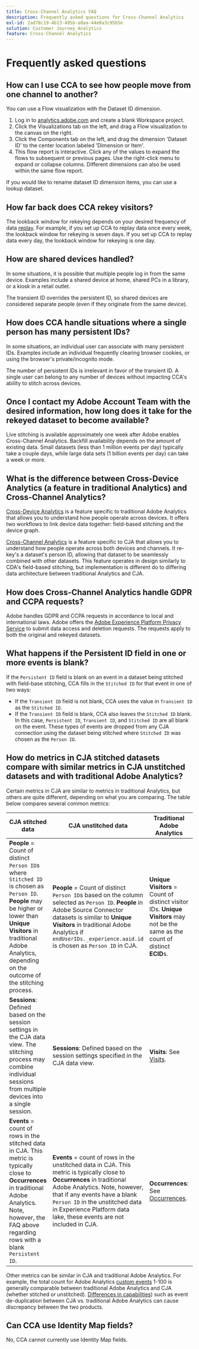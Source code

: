 ```yaml
---
title: Cross-Channel Analytics FAQ
description: Frequently asked questions for Cross-Channel Analytics
exl-id: 2ad78c19-4b13-495b-a0aa-44e0a3c95b5e
solution: Customer Journey Analytics
feature: Cross-Channel Analytics
---
```

# Frequently asked questions

## How can I use CCA to see how people move from one channel to another?

You can use a Flow visualization with the Dataset ID dimension.

1. Log in to [analytics.adobe.com](https://analytics.adobe.com) and create a blank Workspace project.
2. Click the Visualizations tab on the left, and drag a Flow visualization to the canvas on the right.
3. Click the Components tab on the left, and drag the dimension 'Dataset ID' to the center location labeled 'Dimension or Item'.
4. This flow report is interactive. Click any of the values to expand the flows to subsequent or previous pages. Use the right-click menu to expand or collapse columns. Different dimensions can also be used within the same flow report.

If you would like to rename dataset ID dimension items, you can use a lookup dataset.

## How far back does CCA rekey visitors?

The lookback window for rekeying depends on your desired frequency of data [replay](replay.md). For example, if you set up CCA to replay data once every week, the lookback window for rekeying is seven days. If you set up CCA to replay data every day, the lookback window for rekeying is one day.

## How are shared devices handled?

In some situations, it is possible that multiple people log in from the same device. Examples include a shared device at home, shared PCs in a library, or a kiosk in a retail outlet.

The transient ID overrides the persistent ID, so shared devices are considered separate people (even if they originate from the same device).

## How does CCA handle situations where a single person has many persistent IDs?

In some situations, an individual user can associate with many persistent IDs. Examples include an individual frequently clearing browser cookies, or using the browser's private/incognito mode.

The number of persistent IDs is irrelevant in favor of the transient ID. A single user can belong to any number of devices without impacting CCA's ability to stitch across devices.

## Once I contact my Adobe Account Team with the desired information, how long does it take for the rekeyed dataset to become available?

Live stitching is available approximately one week after Adobe enables Cross-Channel Analytics. Backfill availability depends on the amount of existing data. Small datasets (less than 1 million events per day) typically take a couple days, while large data sets (1 billion events per day) can take a week or more.

## What is the difference between Cross-Device Analytics (a feature in traditional Analytics) and Cross-Channel Analytics?

[Cross-Device Analytics](https://experienceleague.adobe.com/docs/analytics/components/cda/overview.html) is a feature specific to traditional Adobe Analytics that allows you to understand how people operate across devices. It offers two workflows to link device data together: field-based stitching and the device graph.

[Cross-Channel Analytics](/help/cca/overview.md) is a feature specific to CJA that allows you to understand how people operate across both devices and channels. It re-key's a dataset's person ID, allowing that dataset to be seamlessly combined with other datasets. This feature operates in design similarly to CDA's field-based stitching, but implementation is different do to differing data architecture between traditional Analytics and CJA.

## How does Cross-Channel Analytics handle GDPR and CCPA requests?

Adobe handles GDPR and CCPA requests in accordance to local and international laws. Adobe offers the [Adobe Experience Platform Privacy Service](https://experienceleague.adobe.com/docs/experience-platform/privacy/home.html) to submit data access and deletion requests. The requests apply to both the original and rekeyed datasets.

## What happens if the Persistent ID field in one or more events is blank?

If the `Persistent ID` field is blank on an event in a dataset being stitched with field-base stitching, CCA fills in the `Stitched ID` for that event in one of two ways:

* If the `Transient ID` field is not blank, CCA uses the value in `Transient ID` as the `Stitched ID`.
* If the `Transient ID` field is blank, CCA also leaves the `Stitched ID` blank. In this case, `Persistent ID`, `Transient ID`, and `Stitched ID` are all blank on the event. These types of events are dropped from any CJA connection using the dataset being stitched where `Stitched ID` was chosen as the `Person ID`.

## How do metrics in CJA stitched datasets compare with similar metrics in CJA unstitched datasets and with traditional Adobe Analytics?

Certain metrics in CJA are similar to metrics in traditional Analytics, but others are quite different, depending on what you are comparing. The table below compares several common metrics:

| **CJA stitched data** | **CJA unstitched data** | **Traditional Adobe Analytics** | **Analytics Ultimate with CDA** |
| ----- | ----- | ----- | ----- |
| **People** = Count of distinct `Person ID`s where `Stitched ID` is chosen as `Person ID`. **People** may be higher or lower than **Unique Visitors** in traditional Adobe Analytics, depending on the outcome of the stitching process. | **People** = Count of distinct `Person ID`s based on the column selected as `Person ID`. **People** in Adobe Source Connector datasets is similar to **Unique Visitors** in traditional Adobe Analytics if `endUserIDs._experience.aaid.id` is chosen as `Person ID` in CJA. | **Unique Visitors** = Count of distinct visitor IDs. **Unique Visitors** may not be the same as the count of distinct **ECID**s.| See [People](https://experienceleague.adobe.com/docs/analytics/components/metrics/people.html).  |
| **Sessions**: Defined based on the session settings in the CJA data view. The stitching process may combine individual sessions from multiple devices into a single session. | **Sessions**: Defined based on the session settings specified in the CJA data view.  | **Visits**: See [Visits](https://experienceleague.adobe.com/docs/analytics/components/metrics/visits.html). | **Visits**: Defined based on the session settings specified in the [CDA virtual report suite](https://experienceleague.adobe.com/docs/analytics/components/cda/setup.html). |
| **Events** = count of rows in the stitched data in CJA. This metric is typically close to **Occurrences** in traditional Adobe Analytics. Note, however, the FAQ above regarding rows with a blank `Persistent ID`.| **Events** = count of rows in the unstitched data in CJA. This metric is typically close to **Occurrences** in traditional Adobe Analytics. Note, however, that if any events have a blank `Person ID` in the unstitched data in Experience Platform data lake, these events are not included in CJA. | **Occurrences**: See [Occurrences](https://experienceleague.adobe.com/docs/analytics/components/metrics/occurrences.html). | **Occurrences**: See [Occurrences](https://experienceleague.adobe.com/docs/analytics/components/metrics/occurrences.html). |

Other metrics can be similar in CJA and traditional Adobe Analytics. For example, the total count for Adobe Analytics [custom events](https://experienceleague.adobe.com/docs/analytics/components/metrics/custom-events.html) 1-100 is generally comparable between traditional Adobe Analytics and CJA (whether stitched or unstitched). [Differences in capabilities](/help/getting-started/aa-vs-cja/cja-aa.md)) such as event de-duplication between CJA vs. traditional Adobe Analytics can cause discrepancy between the two products.

## Can CCA use Identity Map fields?

No, CCA cannot currently use Identity Map fields.
